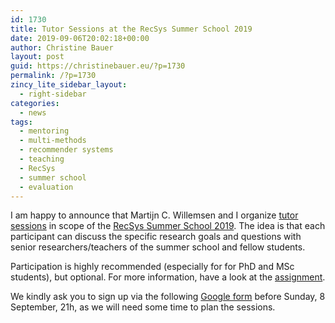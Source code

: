 ```yaml
---
id: 1730
title: Tutor Sessions at the RecSys Summer School 2019
date: 2019-09-06T20:02:18+00:00
author: Christine Bauer
layout: post
guid: https://christinebauer.eu/?p=1730
permalink: /?p=1730
zincy_lite_sidebar_layout:
  - right-sidebar
categories:
  - news
tags:
  - mentoring
  - multi-methods
  - recommender systems
  - teaching
  - RecSys
  - summer school
  - evaluation
---
```

I am happy to announce that Martijn C. Willemsen and I organize <a href="https://acmrecsys.github.io/rsss2019/recsys_summerschool_tutorassignment.pdf" rel="noopener noreferrer" target="_blank">tutor sessions</a> in scope of the <a href="https://acmrecsys.github.io/rsss2019/" rel="noopener noreferrer" target="_blank">RecSys Summer School 2019</a>. The idea is that each participant can discuss the specific research goals and questions with senior researchers/teachers of the summer school and fellow students.

Participation is highly recommended (especially for for PhD and MSc students), but optional. For more information, have a look at the <a href="https://acmrecsys.github.io/rsss2019/recsys_summerschool_tutorassignment.pdf" rel="noopener noreferrer" target="_blank">assignment</a>.

We kindly ask you to sign up via the following <a href="https://forms.gle/caQeMZqHZVQs1k1B8" rel="noopener noreferrer" target="_blank">Google form</a> before Sunday, 8 September, 21h, as we will need some time to plan the sessions.